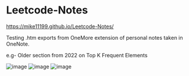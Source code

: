 # Leetcode-Notes

https://mike11199.github.io/Leetcode-Notes/

Testing .htm exports from OneMore extension of personal notes taken in OneNote.

e.g- Older section from 2022 on Top K Frequent Elements

![image](https://user-images.githubusercontent.com/91037796/230271578-b270c6df-7044-4efb-bbf5-21a661eadefa.png)
![image](https://user-images.githubusercontent.com/91037796/230271698-0fd2d5b3-cab8-43b4-a640-038d6a34eea7.png)
![image](https://user-images.githubusercontent.com/91037796/230271759-9cbe5ed5-ae79-4475-bfa8-f135ebef06fc.png)
